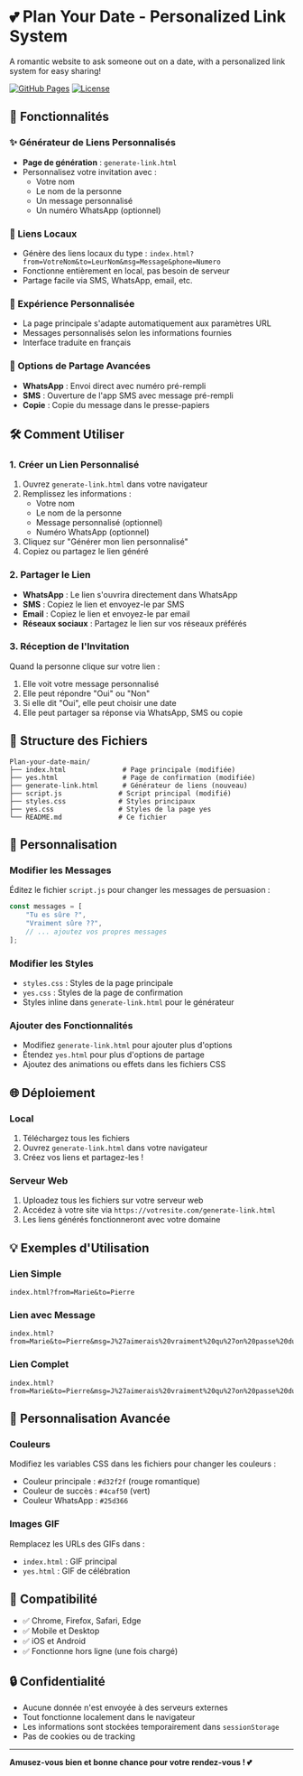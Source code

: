 # 💕 Plan Your Date - Personalized Link System

A romantic website to ask someone out on a date, with a personalized link system for easy sharing!

[![GitHub Pages](https://img.shields.io/badge/GitHub%20Pages-Live-brightgreen)](https://VOTRE_USERNAME.github.io/plan-your-date/)
[![License](https://img.shields.io/badge/License-MIT-blue.svg)](LICENSE)

## 🚀 Fonctionnalités

### ✨ Générateur de Liens Personnalisés
- **Page de génération** : `generate-link.html`
- Personnalisez votre invitation avec :
  - Votre nom
  - Le nom de la personne
  - Un message personnalisé
  - Un numéro WhatsApp (optionnel)

### 🎯 Liens Locaux
- Génère des liens locaux du type : `index.html?from=VotreNom&to=LeurNom&msg=Message&phone=Numero`
- Fonctionne entièrement en local, pas besoin de serveur
- Partage facile via SMS, WhatsApp, email, etc.

### 💌 Expérience Personnalisée
- La page principale s'adapte automatiquement aux paramètres URL
- Messages personnalisés selon les informations fournies
- Interface traduite en français

### 📱 Options de Partage Avancées
- **WhatsApp** : Envoi direct avec numéro pré-rempli
- **SMS** : Ouverture de l'app SMS avec message pré-rempli
- **Copie** : Copie du message dans le presse-papiers

## 🛠️ Comment Utiliser

### 1. Créer un Lien Personnalisé
1. Ouvrez `generate-link.html` dans votre navigateur
2. Remplissez les informations :
   - Votre nom
   - Le nom de la personne
   - Message personnalisé (optionnel)
   - Numéro WhatsApp (optionnel)
3. Cliquez sur "Générer mon lien personnalisé"
4. Copiez ou partagez le lien généré

### 2. Partager le Lien
- **WhatsApp** : Le lien s'ouvrira directement dans WhatsApp
- **SMS** : Copiez le lien et envoyez-le par SMS
- **Email** : Copiez le lien et envoyez-le par email
- **Réseaux sociaux** : Partagez le lien sur vos réseaux préférés

### 3. Réception de l'Invitation
Quand la personne clique sur votre lien :
1. Elle voit votre message personnalisé
2. Elle peut répondre "Oui" ou "Non"
3. Si elle dit "Oui", elle peut choisir une date
4. Elle peut partager sa réponse via WhatsApp, SMS ou copie

## 📁 Structure des Fichiers

```
Plan-your-date-main/
├── index.html              # Page principale (modifiée)
├── yes.html                # Page de confirmation (modifiée)
├── generate-link.html      # Générateur de liens (nouveau)
├── script.js              # Script principal (modifié)
├── styles.css             # Styles principaux
├── yes.css                # Styles de la page yes
└── README.md              # Ce fichier
```

## 🔧 Personnalisation

### Modifier les Messages
Éditez le fichier `script.js` pour changer les messages de persuasion :

```javascript
const messages = [
    "Tu es sûre ?",
    "Vraiment sûre ??",
    // ... ajoutez vos propres messages
];
```

### Modifier les Styles
- `styles.css` : Styles de la page principale
- `yes.css` : Styles de la page de confirmation
- Styles inline dans `generate-link.html` pour le générateur

### Ajouter des Fonctionnalités
- Modifiez `generate-link.html` pour ajouter plus d'options
- Étendez `yes.html` pour plus d'options de partage
- Ajoutez des animations ou effets dans les fichiers CSS

## 🌐 Déploiement

### Local
1. Téléchargez tous les fichiers
2. Ouvrez `generate-link.html` dans votre navigateur
3. Créez vos liens et partagez-les !

### Serveur Web
1. Uploadez tous les fichiers sur votre serveur web
2. Accédez à votre site via `https://votresite.com/generate-link.html`
3. Les liens générés fonctionneront avec votre domaine

## 💡 Exemples d'Utilisation

### Lien Simple
```
index.html?from=Marie&to=Pierre
```

### Lien avec Message
```
index.html?from=Marie&to=Pierre&msg=J%27aimerais%20vraiment%20qu%27on%20passe%20du%20temps%20ensemble
```

### Lien Complet
```
index.html?from=Marie&to=Pierre&msg=J%27aimerais%20vraiment%20qu%27on%20passe%20du%20temps%20ensemble&phone=%2B33123456789
```

## 🎨 Personnalisation Avancée

### Couleurs
Modifiez les variables CSS dans les fichiers pour changer les couleurs :
- Couleur principale : `#d32f2f` (rouge romantique)
- Couleur de succès : `#4caf50` (vert)
- Couleur WhatsApp : `#25d366`

### Images GIF
Remplacez les URLs des GIFs dans :
- `index.html` : GIF principal
- `yes.html` : GIF de célébration

## 📱 Compatibilité

- ✅ Chrome, Firefox, Safari, Edge
- ✅ Mobile et Desktop
- ✅ iOS et Android
- ✅ Fonctionne hors ligne (une fois chargé)

## 🔒 Confidentialité

- Aucune donnée n'est envoyée à des serveurs externes
- Tout fonctionne localement dans le navigateur
- Les informations sont stockées temporairement dans `sessionStorage`
- Pas de cookies ou de tracking

---

**Amusez-vous bien et bonne chance pour votre rendez-vous ! 💕**